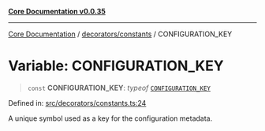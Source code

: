 [**Core Documentation v0.0.35**](../../../README.md)

***

[Core Documentation](../../../modules.md) / [decorators/constants](../README.md) / CONFIGURATION\_KEY

# Variable: CONFIGURATION\_KEY

> `const` **CONFIGURATION\_KEY**: *typeof* [`CONFIGURATION_KEY`](CONFIGURATION_KEY.md)

Defined in: [src/decorators/constants.ts:24](https://github.com/stonemjs/core/blob/c9d95b58ccfb8efcaba0bed7bbf19084836cc28d/src/decorators/constants.ts#L24)

A unique symbol used as a key for the configuration metadata.
